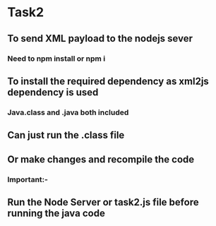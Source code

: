 # Task2

 ## To send XML payload to the nodejs sever
 
### Need to npm install or npm i
  ## To install the required dependency as xml2js dependency is used

### Java.class and .java both included
  ## Can just run the .class file
  ## Or make changes and recompile the code

### Important:-
  ## Run the Node Server or task2.js file before running the java code
